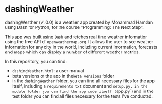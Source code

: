 # dashingWeather

dashingWeather (v1.0.0) is a weather app created by Mohammad Hamdan using Dash for Python, for the course "Programming: The Next Step".

This app was built using `Dash` and fetches real time weather information using the free API of `openweathermap.org`. It allows the user to see weather information for any city in the world, including current information, forecasts and maps which can display a number of different weather metrics.

In this repository, you can find:
- `dashingWeather.html`: a user manual
- beta versions of the app in the`beta_versions` folder
- in the `dashingWeather` folder, you can find all necessary files for the app itself, including a `requirements.txt` document and `setup.py. in the module folder you can find the app code itself (`app.py`) and in the test folder you can find all files necessary for the tests I've conducted.
